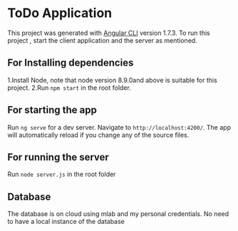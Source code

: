 # ToDo Application

This project was generated with [Angular CLI](https://github.com/angular/angular-cli) version 1.7.3. To run this project , start the client application and the server as mentioned.

## For Installing dependencies
1.Install Node, note that node version 8.9.0and above is suitable for this project.
2.Run `npm start` in the root folder. 

## For starting the app

Run `ng serve` for a dev server. Navigate to `http://localhost:4200/`. The app will automatically reload if you change any of the source files.

## For running the server
Run `node server.js` in the root folder


## Database
The database is on cloud using mlab and my personal credentials. No need to have a local instance of the database

